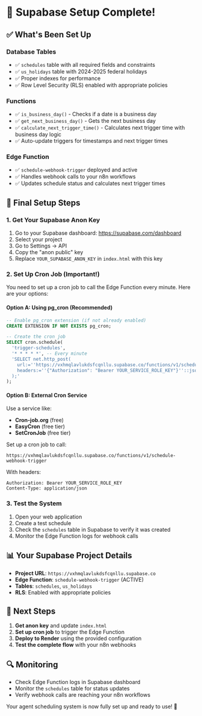 # 🚀 Supabase Setup Complete!

## ✅ What's Been Set Up

### Database Tables
- ✅ `schedules` table with all required fields and constraints
- ✅ `us_holidays` table with 2024-2025 federal holidays
- ✅ Proper indexes for performance
- ✅ Row Level Security (RLS) enabled with appropriate policies

### Functions
- ✅ `is_business_day()` - Checks if a date is a business day
- ✅ `get_next_business_day()` - Gets the next business day
- ✅ `calculate_next_trigger_time()` - Calculates next trigger time with business day logic
- ✅ Auto-update triggers for timestamps and next trigger times

### Edge Function
- ✅ `schedule-webhook-trigger` deployed and active
- ✅ Handles webhook calls to your n8n workflows
- ✅ Updates schedule status and calculates next trigger times

## 🔧 Final Setup Steps

### 1. Get Your Supabase Anon Key
1. Go to your Supabase dashboard: https://supabase.com/dashboard
2. Select your project
3. Go to Settings → API
4. Copy the "anon public" key
5. Replace `YOUR_SUPABASE_ANON_KEY` in `index.html` with this key

### 2. Set Up Cron Job (Important!)
You need to set up a cron job to call the Edge Function every minute. Here are your options:

#### Option A: Using pg_cron (Recommended)
```sql
-- Enable pg_cron extension (if not already enabled)
CREATE EXTENSION IF NOT EXISTS pg_cron;

-- Create the cron job
SELECT cron.schedule(
  'trigger-schedules',
  '* * * * *', -- Every minute
  'SELECT net.http_post(
    url:=''https://vxhmqlavlukdsfcqnllu.supabase.co/functions/v1/schedule-webhook-trigger'',
    headers:=''{"Authorization": "Bearer YOUR_SERVICE_ROLE_KEY"}''::jsonb
  );'
);
```

#### Option B: External Cron Service
Use a service like:
- **Cron-job.org** (free)
- **EasyCron** (free tier)
- **SetCronJob** (free tier)

Set up a cron job to call:
```
https://vxhmqlavlukdsfcqnllu.supabase.co/functions/v1/schedule-webhook-trigger
```

With headers:
```
Authorization: Bearer YOUR_SERVICE_ROLE_KEY
Content-Type: application/json
```

### 3. Test the System
1. Open your web application
2. Create a test schedule
3. Check the `schedules` table in Supabase to verify it was created
4. Monitor the Edge Function logs for webhook calls

## 📊 Your Supabase Project Details

- **Project URL**: `https://vxhmqlavlukdsfcqnllu.supabase.co`
- **Edge Function**: `schedule-webhook-trigger` (ACTIVE)
- **Tables**: `schedules`, `us_holidays`
- **RLS**: Enabled with appropriate policies

## 🎯 Next Steps

1. **Get anon key** and update `index.html`
2. **Set up cron job** to trigger the Edge Function
3. **Deploy to Render** using the provided configuration
4. **Test the complete flow** with your n8n webhooks

## 🔍 Monitoring

- Check Edge Function logs in Supabase dashboard
- Monitor the `schedules` table for status updates
- Verify webhook calls are reaching your n8n workflows

Your agent scheduling system is now fully set up and ready to use! 🎉
